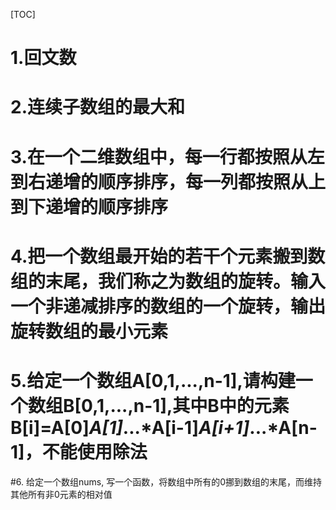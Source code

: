 [TOC]

# 1.回文数

# 2.连续子数组的最大和

# 3.在一个二维数组中，每一行都按照从左到右递增的顺序排序，每一列都按照从上到下递增的顺序排序

# 4.把一个数组最开始的若干个元素搬到数组的末尾，我们称之为数组的旋转。输入一个非递减排序的数组的一个旋转，输出旋转数组的最小元素

# 5.给定一个数组A[0,1,...,n-1],请构建一个数组B[0,1,...,n-1],其中B中的元素B[i]=A[0]*A[1]*...*A[i-1]*A[i+1]*...*A[n-1]，不能使用除法

#6. 给定一个数组nums, 写一个函数，将数组中所有的0挪到数组的末尾，而维持其他所有非0元素的相对值